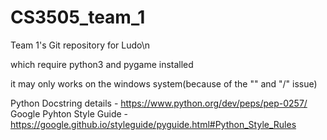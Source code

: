 # CS3505_team_1
Team 1's Git repository for Ludo\n

which require python3 and pygame installed

it may only works on the windows system(because of the "\" and "/" issue)

Python Docstring details - https://www.python.org/dev/peps/pep-0257/
Google Pyhton Style Guide - https://google.github.io/styleguide/pyguide.html#Python_Style_Rules

